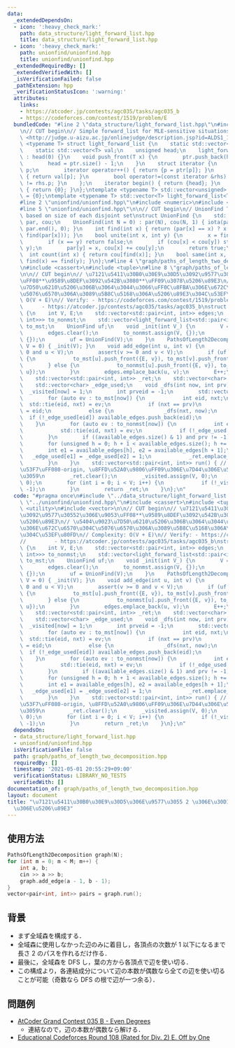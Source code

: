 ```yaml
---
data:
  _extendedDependsOn:
  - icon: ':heavy_check_mark:'
    path: data_structure/light_forward_list.hpp
    title: data_structure/light_forward_list.hpp
  - icon: ':heavy_check_mark:'
    path: unionfind/unionfind.hpp
    title: unionfind/unionfind.hpp
  _extendedRequiredBy: []
  _extendedVerifiedWith: []
  _isVerificationFailed: false
  _pathExtension: hpp
  _verificationStatusIcon: ':warning:'
  attributes:
    links:
    - https://atcoder.jp/contests/agc035/tasks/agc035_b
    - https://codeforces.com/contest/1519/problem/E
  bundledCode: "#line 2 \"data_structure/light_forward_list.hpp\"\n#include <vector>\n\
    \n// CUT begin\n// Simple forward_list for MLE-sensitive situations\n// Verify:\
    \ <http://judge.u-aizu.ac.jp/onlinejudge/description.jsp?id=ALDS1_14_D>\ntemplate\
    \ <typename T> struct light_forward_list {\n    static std::vector<unsigned> ptr;\n\
    \    static std::vector<T> val;\n    unsigned head;\n    light_forward_list()\
    \ : head(0) {}\n    void push_front(T x) {\n        ptr.push_back(head), val.push_back(x);\n\
    \        head = ptr.size() - 1;\n    }\n    struct iterator {\n        unsigned\
    \ p;\n        iterator operator++() { return {p = ptr[p]}; }\n        T &operator*()\
    \ { return val[p]; }\n        bool operator!=(const iterator &rhs) { return p\
    \ != rhs.p; }\n    };\n    iterator begin() { return {head}; }\n    iterator end()\
    \ { return {0}; }\n};\ntemplate <typename T> std::vector<unsigned> light_forward_list<T>::ptr\
    \ = {0};\ntemplate <typename T> std::vector<T> light_forward_list<T>::val = {T()};\n\
    #line 2 \"unionfind/unionfind.hpp\"\n#include <numeric>\n#include <utility>\n\
    #line 5 \"unionfind/unionfind.hpp\"\n\n// CUT begin\n// UnionFind Tree (0-indexed),\
    \ based on size of each disjoint set\nstruct UnionFind {\n    std::vector<int>\
    \ par, cou;\n    UnionFind(int N = 0) : par(N), cou(N, 1) { iota(par.begin(),\
    \ par.end(), 0); }\n    int find(int x) { return (par[x] == x) ? x : (par[x] =\
    \ find(par[x])); }\n    bool unite(int x, int y) {\n        x = find(x), y = find(y);\n\
    \        if (x == y) return false;\n        if (cou[x] < cou[y]) std::swap(x,\
    \ y);\n        par[y] = x, cou[x] += cou[y];\n        return true;\n    }\n  \
    \  int count(int x) { return cou[find(x)]; }\n    bool same(int x, int y) { return\
    \ find(x) == find(y); }\n};\n#line 4 \"graph/paths_of_length_two_decomposition.hpp\"\
    \n#include <cassert>\n#include <tuple>\n#line 8 \"graph/paths_of_length_two_decomposition.hpp\"\
    \n\n// CUT begin\n// \u7121\u5411\u30B0\u30E9\u30D5\u3092\u9577\u30552\u306E\u9053\
    \uFF08**\u9589\u8DEF\u3092\u542B\u3080**\uFF09\u3078\u5206\u89E3\n// \u5404\u9023\
    \u7D50\u6210\u5206\u306B\u3064\u3044\u3066\uFF0C\u8FBA\u306E\u672C\u6570\u304C\
    \u5076\u6570\u306A\u3089\u5B8C\u5168\u306A\u5206\u89E3\u304C\u53EF\u80FD\n// Complexity:\
    \ O(V + E)\n// Verify: - https://codeforces.com/contest/1519/problem/E\n//   \
    \      - https://atcoder.jp/contests/agc035/tasks/agc035_b\nstruct PathsOfLength2Decomposition\
    \ {\n    int V, E;\n    std::vector<std::pair<int, int>> edges;\n    std::vector<light_forward_list<std::pair<int,\
    \ int>>> to_nonmst;\n    std::vector<light_forward_list<std::pair<int, int>>>\
    \ to_mst;\n    UnionFind uf;\n    void _init(int V_) {\n        V = V_, E = 0;\n\
    \        edges.clear();\n        to_nonmst.assign(V, {});\n        to_mst.assign(V,\
    \ {});\n        uf = UnionFind(V);\n    }\n    PathsOfLength2Decomposition(int\
    \ V = 0) { _init(V); }\n    void add_edge(int u, int v) {\n        assert(u >=\
    \ 0 and u < V);\n        assert(v >= 0 and v < V);\n        if (uf.unite(u, v))\
    \ {\n            to_mst[u].push_front({E, v}), to_mst[v].push_front({E, u});\n\
    \        } else {\n            to_nonmst[u].push_front({E, v}), to_nonmst[v].push_front({E,\
    \ u});\n        }\n        edges.emplace_back(u, v);\n        E++;\n    }\n\n\
    \    std::vector<std::pair<int, int>> _ret;\n    std::vector<char> _visited;\n\
    \    std::vector<char> _edge_used;\n    void _dfs(int now, int prv) {\n      \
    \  _visited[now] = 1;\n        int prveid = -1;\n        std::vector<int> available_edges;\n\
    \        for (auto ev : to_mst[now]) {\n            int eid, nxt;\n          \
    \  std::tie(eid, nxt) = ev;\n            if (nxt == prv)\n                prveid\
    \ = eid;\n            else {\n                _dfs(nxt, now);\n              \
    \  if (!_edge_used[eid]) available_edges.push_back(eid);\n            }\n    \
    \    }\n        for (auto ev : to_nonmst[now]) {\n            int eid, nxt;\n\
    \            std::tie(eid, nxt) = ev;\n            if (!_edge_used[eid]) available_edges.push_back(eid);\n\
    \        }\n        if ((available_edges.size() & 1) and prv != -1) available_edges.push_back(prveid);\n\
    \        for (unsigned h = 0; h + 1 < available_edges.size(); h += 2) {\n    \
    \        int e1 = available_edges[h], e2 = available_edges[h + 1];\n         \
    \   _edge_used[e1] = _edge_used[e2] = 1;\n            _ret.emplace_back(e1, e2);\n\
    \        }\n    }\n    std::vector<std::pair<int, int>> run() { // \u8FBA\u756A\
    \u53F7\uFF080-origin, \u8FFD\u52A0\u9806\uFF09\u306E\u7D44\u306E\u5217\u3092\u8FD4\
    \u3059\n        _ret.clear();\n        _visited.assign(V, 0);\n        _edge_used.assign(E,\
    \ 0);\n        for (int i = 0; i < V; i++) {\n            if (!_visited[i]) _dfs(i,\
    \ -1);\n        }\n        return _ret;\n    }\n};\n"
  code: "#pragma once\n#include \"../data_structure/light_forward_list.hpp\"\n#include\
    \ \"../unionfind/unionfind.hpp\"\n#include <cassert>\n#include <tuple>\n#include\
    \ <utility>\n#include <vector>\n\n// CUT begin\n// \u7121\u5411\u30B0\u30E9\u30D5\
    \u3092\u9577\u30552\u306E\u9053\uFF08**\u9589\u8DEF\u3092\u542B\u3080**\uFF09\u3078\
    \u5206\u89E3\n// \u5404\u9023\u7D50\u6210\u5206\u306B\u3064\u3044\u3066\uFF0C\u8FBA\
    \u306E\u672C\u6570\u304C\u5076\u6570\u306A\u3089\u5B8C\u5168\u306A\u5206\u89E3\
    \u304C\u53EF\u80FD\n// Complexity: O(V + E)\n// Verify: - https://codeforces.com/contest/1519/problem/E\n\
    //         - https://atcoder.jp/contests/agc035/tasks/agc035_b\nstruct PathsOfLength2Decomposition\
    \ {\n    int V, E;\n    std::vector<std::pair<int, int>> edges;\n    std::vector<light_forward_list<std::pair<int,\
    \ int>>> to_nonmst;\n    std::vector<light_forward_list<std::pair<int, int>>>\
    \ to_mst;\n    UnionFind uf;\n    void _init(int V_) {\n        V = V_, E = 0;\n\
    \        edges.clear();\n        to_nonmst.assign(V, {});\n        to_mst.assign(V,\
    \ {});\n        uf = UnionFind(V);\n    }\n    PathsOfLength2Decomposition(int\
    \ V = 0) { _init(V); }\n    void add_edge(int u, int v) {\n        assert(u >=\
    \ 0 and u < V);\n        assert(v >= 0 and v < V);\n        if (uf.unite(u, v))\
    \ {\n            to_mst[u].push_front({E, v}), to_mst[v].push_front({E, u});\n\
    \        } else {\n            to_nonmst[u].push_front({E, v}), to_nonmst[v].push_front({E,\
    \ u});\n        }\n        edges.emplace_back(u, v);\n        E++;\n    }\n\n\
    \    std::vector<std::pair<int, int>> _ret;\n    std::vector<char> _visited;\n\
    \    std::vector<char> _edge_used;\n    void _dfs(int now, int prv) {\n      \
    \  _visited[now] = 1;\n        int prveid = -1;\n        std::vector<int> available_edges;\n\
    \        for (auto ev : to_mst[now]) {\n            int eid, nxt;\n          \
    \  std::tie(eid, nxt) = ev;\n            if (nxt == prv)\n                prveid\
    \ = eid;\n            else {\n                _dfs(nxt, now);\n              \
    \  if (!_edge_used[eid]) available_edges.push_back(eid);\n            }\n    \
    \    }\n        for (auto ev : to_nonmst[now]) {\n            int eid, nxt;\n\
    \            std::tie(eid, nxt) = ev;\n            if (!_edge_used[eid]) available_edges.push_back(eid);\n\
    \        }\n        if ((available_edges.size() & 1) and prv != -1) available_edges.push_back(prveid);\n\
    \        for (unsigned h = 0; h + 1 < available_edges.size(); h += 2) {\n    \
    \        int e1 = available_edges[h], e2 = available_edges[h + 1];\n         \
    \   _edge_used[e1] = _edge_used[e2] = 1;\n            _ret.emplace_back(e1, e2);\n\
    \        }\n    }\n    std::vector<std::pair<int, int>> run() { // \u8FBA\u756A\
    \u53F7\uFF080-origin, \u8FFD\u52A0\u9806\uFF09\u306E\u7D44\u306E\u5217\u3092\u8FD4\
    \u3059\n        _ret.clear();\n        _visited.assign(V, 0);\n        _edge_used.assign(E,\
    \ 0);\n        for (int i = 0; i < V; i++) {\n            if (!_visited[i]) _dfs(i,\
    \ -1);\n        }\n        return _ret;\n    }\n};\n"
  dependsOn:
  - data_structure/light_forward_list.hpp
  - unionfind/unionfind.hpp
  isVerificationFile: false
  path: graph/paths_of_length_two_decomposition.hpp
  requiredBy: []
  timestamp: '2021-05-01 20:55:29+09:00'
  verificationStatus: LIBRARY_NO_TESTS
  verifiedWith: []
documentation_of: graph/paths_of_length_two_decomposition.hpp
layout: document
title: "\u7121\u5411\u30B0\u30E9\u30D5\u306E\u9577\u3055 2 \u306E\u30D1\u30B9\u3078\
  \u306E\u5206\u89E3"
---
```


## 使用方法

```cpp
PathsOfLength2Decomposition graph(N);
for (int m = 0; m < M; m++) {
    int a, b;
    cin >> a >> b;
    graph.add_edge(a - 1, b - 1);
}
vector<pair<int, int>> pairs = graph.run();
```

## 背景

- まず全域森を構成する．
- 全域森に使用しなかった辺のみに着目し，各頂点の次数が 1 以下になるまで長さ 2 のパスを作れるだけ作る．
- 最後に，全域森を DFS し，葉の方から各頂点で辺を使い切る．
- この構成より，各連結成分について辺の本数が偶数なら全ての辺を使い切ることが可能（奇数なら DFS の根で辺が一つ余る）．

## 問題例

- [AtCoder Grand Contest 035 B - Even Degrees](https://atcoder.jp/contests/agc035/tasks/agc035_b)
  - 連結なので，辺の本数が偶数なら解ける．
- [Educational Codeforces Round 108 (Rated for Div. 2) E. Off by One](https://codeforces.com/contest/1519/problem/E)
